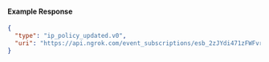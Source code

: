 <!-- Code generated for API Clients. DO NOT EDIT. -->

#### Example Response

```json
{
  "type": "ip_policy_updated.v0",
  "uri": "https://api.ngrok.com/event_subscriptions/esb_2zJYdi471zFWFvr1ljKZuHKUMvK/sources/ip_policy_updated.v0"
}
```
